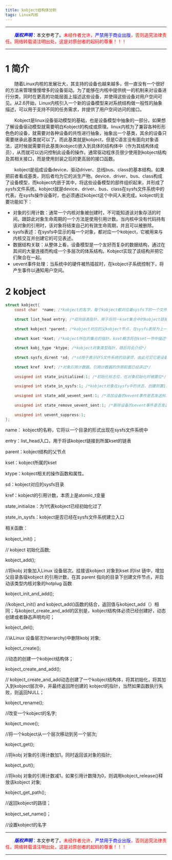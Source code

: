 ```yaml
---
title: kobject结构体分析
tags: Linux内核
---
```


------

&emsp;&emsp;<font color=blue>**_版权声明_**</font>：本文参考了<font color=blue>。</font><font color=red>未经作者允许，<font color=blue>严禁用于商业出版</font>，否则追究法律责任。网络转载请注明出处，这是对原创者的起码的尊重！！！</font>

------

# 1 简介
&emsp;&emsp;随着Linux内核的发展壮大，其支持的设备也越来越多，但一直没有一个很好的方法来管理慢慢增多的设备驱动。为了能够在内核中提供统一的机制来对设备进行分类，同时在更高的功能层面上描述这些设备，并使得这些设备对用户空间可见。从2.6开始，Linux内核引入一个新的设备模型来对系统结构做一般性的抽象描述，可以用于支持不同的任务需求，并提供了用户空间访问的接口。

&emsp;&emsp;Kobject是linux设备驱动模型的基础，也是设备模型中抽象的一部分。如果想了解设备驱动模型就需要明白Kobject的构成或原理。linux内核为了兼容各种形形色色的设备，就需要对各种设备的共性进行抽象，抽象出一个基类，其余的设备只需要继承此基类就可以了。而此基类就是kobject，但是C语言没有面向对象语法，这时候就需要将此基类(kobject)嵌入到具体的结构体中（作为其结构体成员），从而就可以访问控制此设备的操作。通常驱动程序员很少使用到kobject结构及其相关接口，而是使用封装之后的更高层的接口函数。


&emsp;&emsp;kobject是组成设备device、驱动driver、总线bus、class的基本结构。如果把前者看成基类，则后者均为它的派生产物。device、driver、bus、class构成了设备模型，而kobject内嵌于其中，将这些设备模型的部件组织起来，并形成了sysfs文件系统。kobject就是device、driver、bus、class在sysfs文件系统中的代表。在sysfs操作设备时，也必须通过kobject这个中间人来完成。kobject的主要功能如下：
* 对象的引用计数：通常一个内核对象被创建时，不可能知道该对象存活的时间。跟踪此对象生命周期的一个方法是使用引用计数。当内核中没有代码持有该对象的引用时，该对象将结束自己的有效生命周期，并且可以被删除。
* sysfs表述：在sysfs中显示的每一个对象，都对应一个kobject，它被用来与内核交互并创建它的可见表述。
* 数据结构关联：从整体上看，设备模型是一个友好而复杂的数据结构，通过在其间的大量连接而构成一个多层次的体系结构。Kobject实现了该结构并把它们聚合在一起。
* uevent事件处理：当系统中的硬件被热插拔时，在kobject子系统控制下，将产生事件以通知用户空间。

# 2 kobject
```c
struct kobject{
	const char  *name; /*kobject的名字，每个kobject都对应着sysfs下的一个文件夹，该名字也是对应的文件夹的名字。*/
	
	struct list_head entry; /*双向链表指针，用于将同一kset集合中的kobject链接到一起，便于访问*/
	
	struct kobject *parent; /*kobject对应的父kobject节点，在sysfs表现为上一级目录*/
	
	struct kset *kset; /*kobject所在的集合的指针，kset概念将在kset一节中描述*/
	
	struct kobj_type *ktype; /*kobject对象类型指针，随后将会介绍*/
	
	struct sysfs_dirent *sd; /*sd用于表示VFS文件系统的目录项，由此可见它是设备与文件之间的桥梁。在sysfs节会对此结构进行分析*/
	
	struct kref  kref; /*对象引用计数器。引用计数器的作用前面已经讲过*/
	
	unsigned int state_initialized:1; /*初始化标志位，在对象初始化时被置位*/
	
	unsigned int state_in_sysfs:1; /*kobject对象在sysfs中的状态，创建则置1，否则为0。亦即kobject对应的目录在sysfs中是否被创建*/
	
	unsigned int state_add_uevent_sent:1; /*添加设备的uevent事件是否发送标志，添加设备时会向用户空间发送uevent事件，请求新增设备*/
	
	unsigned int state_remove_uevent_sent:1; /*删除设备的uevent事件是否发送标志，删除设备时会向用户空间发送uevent事件，请求卸载设备*/
	
	unsigned int uevent_suppress:1;
};
```



name： kobject的名称，它将以一个目录的形式出现在sysfs文件系统中

entry：list_head入口，用于将该kobject链接到所属kset的链表

parent：kobject结构的父节点

kset：kobject所属的kset

ktype：kobject相关的操作函数和属性。

sd：kobject对应的sysfs目录

kref：kobject的引用计数，本质上是atomic_t变量

state_initialize：为1代表kobject已经初始化过了

state_in_sysfs：kobject是否已经在sysfs文件系统建立入口




相关函数：

kobject_init()；

// kobject 初始化函数;

kobject_add();

//将kobj 对象加入Linux 设备层次。挂接该kobject 对象到kset 的list 链中，增加父目录各级kobject 的引用计数，在其 parent 指向的目录下创建文件节点，并启动该类型内核对象的hotplug 函数

kobject_init_and_add();

//kobject_init() and kobject_add()函数的结合，返回值与kobject_add（）相同；与kobject_create_and_add的区别是，kobject结构体必须已经创建好，动态创建或者静态声明均可；

kobject_del();

//从Linux 设备层次(hierarchy)中删除kobj 对象;

kobject_create();

//动态的创建一个kobject结构体；

kobject_create_and_add();

// kobject_create_and_add动态创建了一个kobject结构体，将其初始化，将其加入到kobject层次中，并最终返回所创建的 kobject的指针，当然如果函数执行失败，则返回NULL；

kobject_rename();

//改变一个kobject的名字;

kobject_move();

//将一个kobject从一个层次移动到另一个层次;

kobject_get();

//将kobj 对象的引用计数加1，同时返回该对象的指针;

kobject_put();

//将kobj 对象的引用计数减1，如果引用计数降为0，则调用kobject_release()释放该kobject 对象;

kobject_get_path();

//返回kobject的路径；

kobject_set_name()；

//设置kobject的名字

------

&emsp;&emsp;<font color=blue>**_版权声明_**</font>：本文参考了<font color=blue>。</font><font color=red>未经作者允许，<font color=blue>严禁用于商业出版</font>，否则追究法律责任。网络转载请注明出处，这是对原创者的起码的尊重！！！</font>

------
